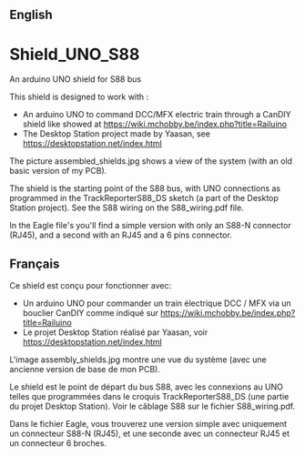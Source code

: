 English
-------

# Shield_UNO_S88
An arduino UNO shield for S88 bus

This shield is designed to work with :
* An arduino UNO to command DCC/MFX electric train through a CanDIY shield like showed at https://wiki.mchobby.be/index.php?title=Railuino
* The Desktop Station project made by Yaasan, see https://desktopstation.net/index.html

The picture assembled_shields.jpg shows a view of the system (with an old basic version of my PCB).

The shield is the starting point of the S88 bus, with UNO connections as programmed in the TrackReporterS88_DS sketch (a part of the Desktop Station project).
See the S88 wiring on the S88_wiring.pdf file.

In the Eagle file's you'll find a simple version with only an S88-N connector (RJ45), and a second with an RJ45 and a 6 pins connector.

Français
--------

Ce shield est conçu pour fonctionner avec:
* Un arduino UNO pour commander un train électrique DCC / MFX via un bouclier CanDIY comme indiqué sur https://wiki.mchobby.be/index.php?title=Railuino
* Le projet Desktop Station réalisé par Yaasan, voir https://desktopstation.net/index.html

L'image assembly_shields.jpg montre une vue du système (avec une ancienne version de base de mon PCB).

Le shield est le point de départ du bus S88, avec les connexions au UNO telles que programmées dans le croquis TrackReporterS88_DS (une partie du projet Desktop Station).
Voir le câblage S88 sur le fichier S88_wiring.pdf.

Dans le fichier Eagle, vous trouverez une version simple avec uniquement un connecteur S88-N (RJ45), et une seconde avec un connecteur RJ45 et un connecteur 6 broches.
